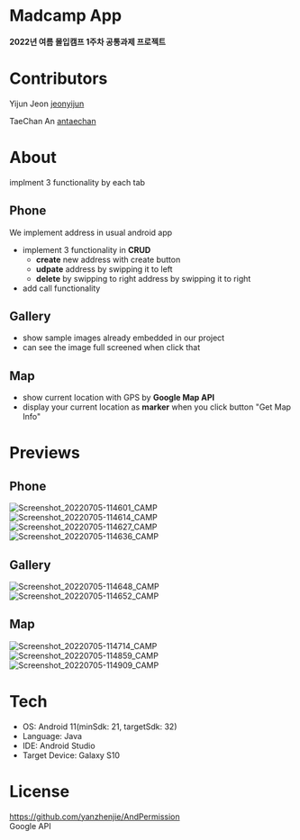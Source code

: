 # Madcamp App
**2022년 여름 몰입캠프 1주차 공통과제 프로젝트**

# Contributors
Yijun Jeon
[jeonyijun][jeonyijun link]

[jeonyijun link]: https://github.com/Yijun-Jeon

TaeChan An
[antaechan][antaechan link]

[antaechan link]: https://github.com/antaechan


# About
implment 3 functionality by each tab

## Phone
We implement address in usual android app

* implement 3 functionality in **CRUD**
  * **create** new address with create button
  * **udpate** address by swipping it to left
  * **delete** by swipping to right address by swipping it to right  
* add call functionality


## Gallery
* show sample images already embedded in our project  
* can see the image full screened when click that

## Map
* show current location with GPS by **Google Map API**
* display your current location as **marker** when you click button "Get Map Info"  

# Previews
## Phone
![Screenshot_20220705-114601_CAMP](https://user-images.githubusercontent.com/88418985/177241112-b04aa553-0bbb-4e1b-91e8-49478539c05b.jpg)
![Screenshot_20220705-114614_CAMP](https://user-images.githubusercontent.com/88418985/177241130-5f76326e-eedc-4326-8770-6f7976092b4a.jpg)
![Screenshot_20220705-114627_CAMP](https://user-images.githubusercontent.com/88418985/177241141-d3b5ff76-e99f-4b80-bbfb-134830f851fa.jpg)
![Screenshot_20220705-114636_CAMP](https://user-images.githubusercontent.com/88418985/177241145-8ace2491-f993-45d3-8bee-0109c84bec68.jpg)

## Gallery
![Screenshot_20220705-114648_CAMP](https://user-images.githubusercontent.com/88418985/177241155-5a56d1a6-fe77-4708-b360-a78f15a8977f.jpg)
![Screenshot_20220705-114652_CAMP](https://user-images.githubusercontent.com/88418985/177241161-fa637f1a-4bc0-43b5-8c2e-d080c6324fcf.jpg)

## Map
![Screenshot_20220705-114714_CAMP](https://user-images.githubusercontent.com/88418985/177241170-fe073996-8dcc-4939-b157-9eb6bfc7a583.jpg)
![Screenshot_20220705-114859_CAMP](https://user-images.githubusercontent.com/88418985/177241171-6a5fa364-e95f-4169-b831-424ef7aa8fe1.jpg)
![Screenshot_20220705-114909_CAMP](https://user-images.githubusercontent.com/88418985/177241175-b09f4711-5a7d-4e09-9eb6-1b261afff2cd.jpg)

# Tech
* OS: Android 11(minSdk: 21, targetSdk: 32)  
* Language: Java  
* IDE: Android Studio  
* Target Device: Galaxy S10

# License
https://github.com/yanzhenjie/AndPermission  
Google API

